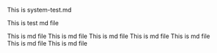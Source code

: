 This is system-test.md 


This is test md file 

This is md file 
This is md file 
This is md file 
This is md file 
This is md file 
This is md file 
This is md file 
